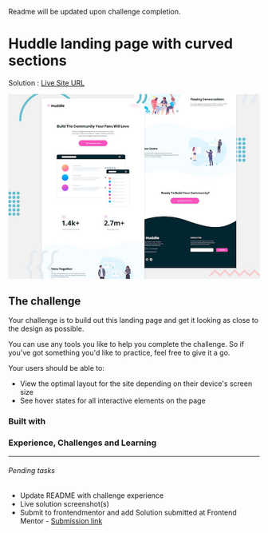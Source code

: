 Readme will be updated upon challenge completion.

#  Huddle landing page with curved sections

Solution : [Live Site URL](#)


![Header/intro section for the Huddle landing page with curved sections](./design/desktop-preview.jpg)


## The challenge

Your challenge is to build out this landing page and get it looking as close to the design as possible.

You can use any tools you like to help you complete the challenge. So if you've got something you'd like to practice, feel free to give it a go.

Your users should be able to: 

- View the optimal layout for the site depending on their device's screen size
- See hover states for all interactive elements on the page

### Built with

### Experience, Challenges and Learning

----

###### Pending tasks

- Update README with challenge experience
- Live solution screenshot(s)
- Submit to frontendmentor and add Solution submitted  at Frontend Mentor - [Submission link]()



